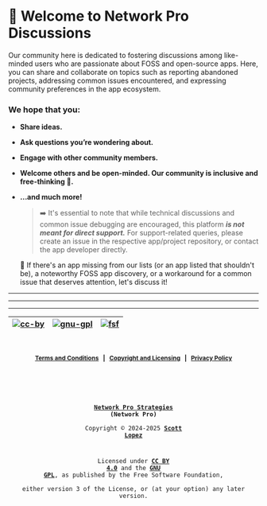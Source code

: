 # 👋 Welcome to Network Pro Discussions

Our community here is dedicated to fostering discussions among like-minded users who are passionate about FOSS and open-source apps. Here, you can share and collaborate on topics such as reporting abandoned projects, addressing common issues encountered, and expressing community preferences in the app ecosystem.

<!-- markdownlint-disable MD001 MD026 -->

### We hope that you:

<!-- markdownlint-enable MD001 MD026 -->

- **Share ideas.**
- **Ask questions you’re wondering about.**
- **Engage with other community members.**
- **Welcome others and be open-minded. Our community is inclusive and free-thinking 💪.**
- **...and much more!**

  > ➡️ It's essential to note that while technical discussions and common issue debugging are encouraged, this platform **_is not meant for direct support._** For support-related queries, please create an issue in the respective app/project repository, or contact the app developer directly.

  📢 If there's an app missing from our lists (or an app listed that shouldn't be), a noteworthy FOSS app discovery, or a workaround for a common issue that deserves attention, let's discuss it!

<!--
  For the maintainers, here are some tips 💡 for getting started with Discussions. We'll leave these in Markdown comments for now, but feel free to take out the comments for all maintainers to see.

  📢 **Announce to your community** that Discussions is available! Go ahead and send that tweet, post, or link it from the website to drive traffic here.

  ➡️ You can **convert issues to discussions** either individually or bulk by labels. Looking at you, issues labeled “question” or “discussion”.
-->

---

---

---

| [![cc-by](https://forthebadge.com/images/badges/cc-by.png)](https://creativecommons.org/licenses/by/4.0/) | [![gnu-gpl](https://img.shields.io/badge/LICENSE-GPLv3-red?style=for-the-badge&labelColor=9b9b9b&color=d0021b)](https://www.gnu.org/licenses/gpl-3.0.html) | [![fsf](img/fsf-member.png)](https://my.fsf.org/join?referrer=6725885) |
| :-------------------------------------------------------------------------------------------------------: | :--------------------------------------------------------------------------------------------------------------------------------------------------------: | :--------------------------------------------------------------------: |

&nbsp;

<span style="font-size: 12px; font-weight: bold; text-align: center;">

[Terms and Conditions](https://github.com/NetEng-Pro/neteng-pro.github.io/blob/master/legal/TERMS.md) &nbsp; | &nbsp; [Copyright and Licensing](https://github.com/NetEng-Pro/neteng-pro.github.io/blob/master/LICENSE.md) &nbsp; | &nbsp; [Privacy Policy](https://github.com/NetEng-Pro/neteng-pro.github.io/blob/master/legal/PRIVACY.md)

</span>

&nbsp;

<code style="background: none; border: none; border-radius: 0; font-size: 12px; height: 50vh; outline: none; resize: none; text-align: center; width: 100%;">

**[Network Pro Strategies](https://netwk.pro/) (Network Pro)**  
Copyright &copy; 2024-2025 **[Scott Lopez](https://bio.neteng.pro)**

Licensed under **[CC BY 4.0](https://creativecommons.org/licenses/by/4.0/)** and the **[GNU GPL](https://spdx.org/licenses/GPL-3.0-or-later.html)**, as published by the Free Software Foundation,  
either version 3 of the License, or (at your option) any later version.

</code>
